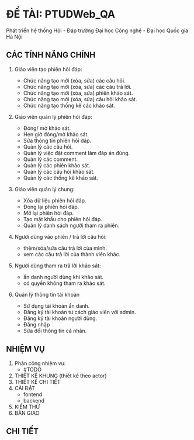 # ĐỀ TÀI: PTUDWeb_QA
Phát triển hệ thống Hỏi - Đáp trường Đại học Công nghệ - Đại học Quốc gia Hà Nội

## CÁC TÍNH NĂNG CHÍNH
1. Giáo viên tạo phiên hỏi đáp:
    - Chức năng tạo mới (xóa, sửa) các câu hỏi.
    - Chức năng tạo mới (xóa, sửa) các câu trả lời.
    - Chức năng tạo mới (xóa, sửa) phiên khảo sát.
    - Chức năng tạo mới (xóa, sửa) câu hỏi khảo sát.
    - Chức năng tạo thống kê các khảo sát.
 
2. Giáo viên quản lý phiên hỏi đáp:
  	- Đóng/ mở khảo sát.
  	- Hẹn giờ đóng/mở khảo sát.
  	- Sửa thông tin phiên hỏi đáp.
 	 - Quản lý các câu hỏi.
 	 - Quản lý việc đặt comment làm đáp án đúng.
 	 - Quản lý các comment.
 	 - Quản lý các phiên khảo sát.
 	 - Quản lý các câu hỏi khảo sát.
 	 - Quản lý các thống kê khảo sát.
  
3. Giáo viên quản lý chung:
  	- Xóa dữ liệu phiên hỏi đáp.
  	- Đóng lại phiên hỏi đáp.
 	 - Mở lại phiên hỏi đáp.
 	 - Tạo mật khẩu cho phiên hỏi đáp.
 	 - Quản lý danh sách người tham ra phiên.

4. Người dùng vào phiên / trả lời câu hỏi:
  	- thêm/xóa/sửa câu trả lời của mình.
  	- xem các câu trả lời của thành viên khác.
  
5. Người dùng tham ra trả lời khảo sát:
 	 - ẩn danh người dùng khi khảo sát.
 	 - có quyền không tham ra khảo sát.
  
6. Quản lý thông tin tài khoản
  	- Sử dụng tài khoản ẩn danh.
  	- Đăng ký tài khoản tư cách giáo viên với admin.
  	- Đăng ký tài khoản người dùng.
  	- Đăng nhập
  	- Sửa đổi thông tin cá nhân.
  
## NHIỆM VỤ
1. Phân công nhiệm vụ:
  	- #TODO
2. THIẾT KẾ KHUNG (thiết kế theo actor)
3. THIẾT KẾ CHI TIẾT
4. CÀI ĐẶT
  	- fontend
  	- backend
5. KIỂM THỬ
6. BÀN GIAO

## CHI TIẾT
